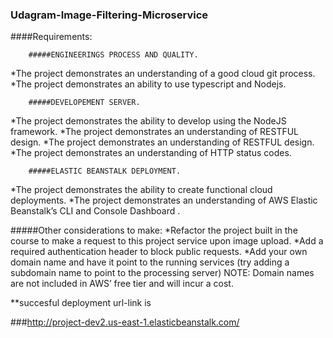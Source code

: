 ### Udagram-Image-Filtering-Microservice
####Requirements:

        #####ENGINEERINGS PROCESS AND QUALITY.
*The project demonstrates an understanding of a good cloud git process.
*The project demonstrates an ability to use typescript and Nodejs.

        #####DEVELOPEMENT SERVER.
*The project demonstrates the ability to develop using the NodeJS framework.
*The project demonstrates an understanding of RESTFUL design.
*The project demonstrates an understanding of RESTFUL design.
*The project demonstrates an understanding of HTTP status codes.


        #####ELASTIC BEANSTALK DEPLOYMENT.
*The project demonstrates the ability to create functional cloud deployments.
*The project demonstrates an understanding of AWS Elastic Beanstalk’s CLI and Console Dashboard .

#####Other considerations to make:
*Refactor the project built in the course to make a request to this project service upon image upload.
*Add a required authentication header to block public requests.
*Add your own domain name and have it point to the running services (try adding a subdomain name to point to the processing server) NOTE: Domain names are not included in AWS’ free tier and will incur a cost.


**succesful deployment url-link is

###http://project-dev2.us-east-1.elasticbeanstalk.com/
